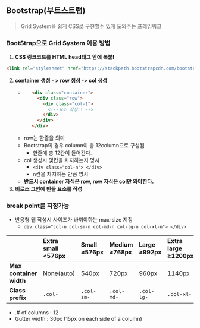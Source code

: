 ## Bootstrap(부트스트랩)
> Grid System을 쉽게 CSS로 구현할수 있게 도와주는 프레임워크

### BootStrap으로 Grid System  이용 방법
1. **CSS 링크코드를 HTML head태그 안에 복붙!**
``` HTML
<link rel="stylesheet" href="https://stackpath.bootstrapcdn.com/bootstrap/4.4.1/css/bootstrap.min.css" integrity="sha384-Vkoo8x4CGsO3+Hhxv8T/Q5PaXtkKtu6ug5TOeNV6gBiFeWPGFN9MuhOf23Q9Ifjh" crossorigin="anonymous">
```
2. **container 생성 - > row 생성 -> col 생성**
    - ``` HTML
         <div class="container"> 
           <div class="row">
             <div class="col-1">
               <!--요소 작성!! -->
             </div>
           </div>
         </div>
         ```
    - row는 한줄을 의미 
    - Bootstrap의 경우 column이 총 12column으로 구성됨
        - 한줄에 총 12칸이 들어간다.
    - col 생성시 몇칸을 차지하는지 명시
        - ```<div class="col-n"> </div> ```
        - n칸을 차지하는 만큼 명시
    - **반드시 container 자식은 row, row 자식은 col만 와야한다.**
3. **비로소 그안에 만들 요소를 작성**

### break point를 지정가능
- 반응형 웹 작성시 사이즈가 바껴야하는  max-size 지정
    - ``` div class="col-n col-sm-n col-md-n col-lg-n col-xl-n"> </div> ```

||**Extra small**<br><576px|**Small**<br>≥576px|**Medium**<br>≥768px|**Large**<br>≥992px|**Extra large**<br>≥1200px|
|:---|:---|:---|:---|:---|:---|
|**Max container width**|None(auto)|540px|720px|960px|1140px|
|**Class prefix**|```.col-```|```.col-sm-```|```.col-md-```|```.col-lg-```|```.col-xl-```|

- .# of columns : 12
- Gutter width : 30px (15px on each side of a column)


